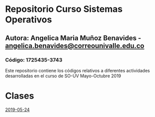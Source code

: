 # Repositorio Curso Sistemas Operativos 
## Autora: Angelica Maria Muñoz Benavides - angelica.benavides@correounivalle.edu.co
### Código: 1725435-3743

Este repositorio contiene los códigos relativos a diferentes actividades 
desarrolladas en el curso de SO-UV Mayo-Octubre 2019

# Clases

[2019-05-24](2019-05-24)
